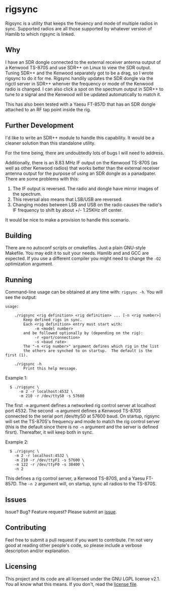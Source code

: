 # rigsync

Rigsync is a utility that keeps the freuency and mode of multiple radios in sync.  Supported radios are all those supported by whatever version of Hamlib to which rigsync is linked.

## Why

I have an SDR dongle connected to the external receiver antenna output of a Kenwood TS-870S and use SDR++ on Linux to view the SDR output.  Tuning SDR++ and the Kenwood separately got to be a drag, so I wrote rigsync to do it for me.  Rigsync handily updates the SDR dongle via the rigctl server in SDR++ whenver the frequency or mode of the Kenwood radio is changed.  I can also click a spot on the spectrum output in SDR++ to tune to a signal and the Kenwood will be updated automatically to match it.

This has also been tested with a Yaesu FT-857D that has an SDR dongle attached to an RF tap point inside the rig.

## Further Development

I'd like to write an SDR++ module to handle this capability.  It would be a cleaner solution than this standalone utility.

For the time being, there are undoubtedly lots of bugs I will need to address.

Additionally, there is an 8.83 MHz IF output on the Kenwood TS-870S (as well as other Kenwood radios) that works better than the external receiver antenna output for the purpose of using an SDR dongle as a panadpater.  There are some problems with this:

1. The IF output is reversed.  The radio and dongle have mirror images of the spectrum.
2. This reversal also means that LSB/USB are reversed.
3. Changing modes between LSB and USB on the radio causes the radio's IF frequency to shift by about +/- 1.25KHz off center.

It would be nice to make a provision to handle this scenario.

## Building

There are no autoconf scripts or cmakefiles.  Just a plain GNU-style Makefile.  You may edit it to suit your needs.  Hamlib and and GCC are expected.  If you use a different compiler you might need to change the ```-O2``` optimization argument.

## Running

Command-line usage can be obtained at any time with:  ```rigsync -h```.  You will see the output:

```
usage:

    ./rigsync <rig definition> <rig definition> ... [-n <rig number>]
        Keep defined rigs in sync.
        Each <rig definition> entry must start with:
             -m <model number>
        and be followed optionally by (depending on the rig):
             -r <port/connection>
             -s <baud rate>
        The "-n <rig number>" argument defines which rig in the list
        the others are synched to on startup.  The default is the first (1).

    ./rigsync -h
        Print this help message.
```

Example 1:

```
  $ ./rigsync \
      -m 2 -r localhost:4532 \
      -m 210 -r /dev/ttyS0 -s 57600
```

The first ```-m``` argument defines a networked rig control server at localhost port 4532.  The second  ```-m``` argument defines a Kenwood TS-870S connected to the serial port /dev/ttyS0 at 57600 baud.  On startup, rigsync will set the TS-870S's frequency and mode to match the rig control server (this is the default since there is no ```-n``` argument and the server is defined firsrt).  Thereafter, it will keep both in sync.

Example 2:

```
  $ ./rigsync \
    -m 2 -r localhost:4532 \
    -m 210 -r /dev/ttyF1 -s 57600 \
    -m 122 -r /dev/ttyF0 -s 38400 \
    -n 2
```

This defines a rig control server, a Kenwood TS-870S, and a Yaesu FT-857D.  The ```-n 2``` argument will, on startup, sync all radios to the TS-870S.

## Issues

Issue?  Bug?  Feature request?  Please submit an [issue](https://github.com/daveriesz/rigsync/issues).

## Contributing

Feel free to submit a pull request if you want to contribute.  I'm not very good at reading other people's code, so please include a verbose description and/or explanation.

## Licensing

This project and its code are all licensed under the GNU LGPL license v2.1.  You all know what this means.  If you don't, read the [license file](https://github.com/daveriesz/rigsync/blob/main/LICENSE).

